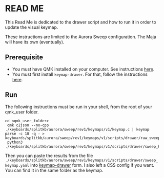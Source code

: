 # READ ME

This Read Me is dedicated to the drawer script and how to run it
in order to update the visual keymap.

These instructions are limited to the Aurora Sweep configuration.
The Maja will have its own (eventually).

## Prerequisite

- You must have QMK installed on your computer. See instructions [here](https://docs.qmk.fm/newbs_getting_started).
- You must first install `keymap-drawer`. For that, follow the instructions [here](https://github.com/caksoylar/keymap-drawer?tab=readme-ov-file#usage).

## Run

The following instructions must be run in your shell, from the root of your qmk_user folder.

```shell
cd <qmk_user_folder>
 qmk c2json --no-cpp ./keyboards/splitkb/aurora/sweep/rev1/keymaps/v1/keymap.c | keymap parse -c 10 -q - > keyboards/splitkb/aurora/sweep/rev1/keymaps/v1/scripts/drawer/raw_sweep_keymap.yaml
 python3 ./keyboards/splitkb/aurora/sweep/rev1/keymaps/v1/scripts/drawer/sweep_keymap.py
```

Then you can paste the results from the file `./keyboards/splitkb/aurora/sweep/rev1/keymaps/v1/scripts/drawer/sweep_keymap.yaml` into [keymap-drawer](https://keymap-drawer.streamlit.app/) form.
I also left a CSS config if you want. You can find it in the same folder as the keymap.
